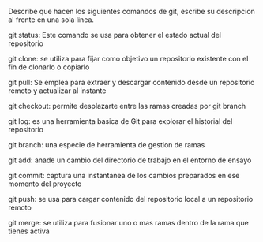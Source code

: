 Describe que hacen los siguientes comandos de git, escribe su descripcion al frente en una sola linea.

git status: Este comando se usa para obtener el estado actual del repositorio

git clone: se utiliza para fijar como objetivo un repositorio existente con el fin de clonarlo o copiarlo

git pull: Se emplea para extraer y descargar contenido desde un repositorio remoto y actualizar al instante

git checkout: permite desplazarte entre las ramas creadas por git branch

git log: es una herramienta basica de Git para explorar el historial del repositorio

git branch: una especie de herramienta de gestion de ramas

git add: anade un cambio del directorio de trabajo en el entorno de ensayo

git commit: captura una instantanea de los cambios preparados en ese momento del proyecto

git push: se usa para cargar contenido del repositorio local a un repositorio remoto

git merge: se utiliza para fusionar uno o mas ramas dentro de la rama que tienes activa
